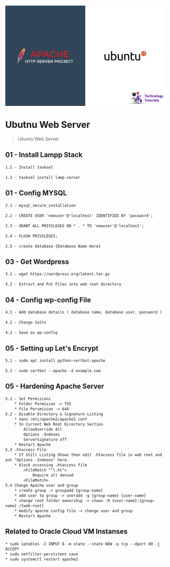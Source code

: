 ![Repo Image](https://github.com/lalantham/ubuntu_web_server/blob/main/ubuntu-apache.jpg)
# Ubutnu Web Server

>Ubuntu Web Server

## 01 - Install Lampp Stack

	1.1 - Install tasksel

	1.2 - tasksel install lamp-server  

## 01 - Config MYSQL
	2.1 - mysql_secure_installation
	
	2.2 - CREATE USER 'newuser'@'localhost' IDENTIFIED BY 'password';
	
	2.3 - GRANT ALL PRIVILEGES ON * . * TO 'newuser'@'localhost';
	
	2.4 - FLUSH PRIVILEGES;
	
	2.5 - create database {Database Name Here}

## 03 - Get Wordpress

	3.1 - wget https://wordpress.org/latest.tar.gz

	3.2 - Extract and Put Files into web root directory
  
 ## 04 - Config wp-config File

	4.1 - Add database details ( database name, database user, password )

	4.2 - Change Salts
  
  	4.3 - Save as wp-config

 ## 05 - Setting up Let's Encrypt

	5.1 - sudo apt install python-certbot-apache
  
  	5.2 - sudo certbot --apache -d example.com

 ## 05 - Hardening Apache Server

	5.1 - Set Permisions
  		* Folder Permision -> 755
		* File Persmision -> 644 
  	5.2 - Disable Directory & Signature Listing
		* nano /etc/apache2/apache2.conf
		* In Current Web Root Directory Section
			AllowOverride All
			Options -Indexes
			ServerSignature off
		* Restart Apache
	5.3 .htaccess File
		* If Still Listing Shows then edit .htaccess file in web root and put "Options -Indexes" here.
		* block accessing .htaccess file
			<FileMatch "^\.ht">
				Require all denied
			<FileMatch>
	5.4 Change Apache user and group
		* create group -> groupadd {group-name}
		* add user to group -> useradd -g {group-name} {user-name}
		* change root folder ownership -> chown -R {user-name}:{group-name} /{web-root}
		* modify apache config file -> change user and group
		* Restart Apache

## Related to Oracle Cloud VM Instanses
	
	* sudo iptables -I INPUT 6 -m state --state NEW -p tcp --dport 80 -j ACCEPT
	* sudo netfilter-persistent save
	* sudo systemctl restart apache2
